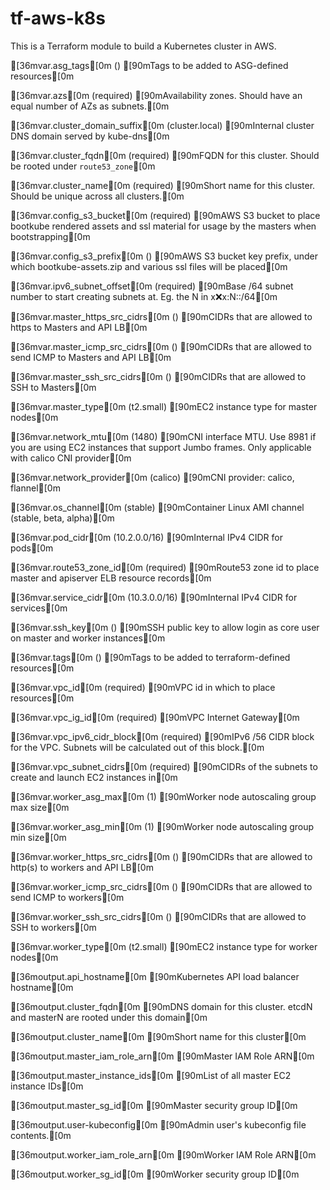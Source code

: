 
# tf-aws-k8s
This is a Terraform module to build a Kubernetes cluster in AWS.


  [36mvar.asg_tags[0m (<map>)
  [90mTags to be added to ASG-defined resources[0m

  [36mvar.azs[0m (required)
  [90mAvailability zones. Should have an equal number of AZs as subnets.[0m

  [36mvar.cluster_domain_suffix[0m (cluster.local)
  [90mInternal cluster DNS domain served by kube-dns[0m

  [36mvar.cluster_fqdn[0m (required)
  [90mFQDN for this cluster. Should be rooted under `route53_zone`[0m

  [36mvar.cluster_name[0m (required)
  [90mShort name for this cluster. Should be unique across all clusters.[0m

  [36mvar.config_s3_bucket[0m (required)
  [90mAWS S3 bucket to place bootkube rendered assets and ssl material for usage by the masters when bootstrapping[0m

  [36mvar.config_s3_prefix[0m ()
  [90mAWS S3 bucket key prefix, under which bootkube-assets.zip and various ssl files will be placed[0m

  [36mvar.ipv6_subnet_offset[0m (required)
  [90mBase /64 subnet number to start creating subnets at. Eg. the N in x:x:x:N::/64[0m

  [36mvar.master_https_src_cidrs[0m (<list>)
  [90mCIDRs that are allowed to https to Masters and API LB[0m

  [36mvar.master_icmp_src_cidrs[0m (<list>)
  [90mCIDRs that are allowed to send ICMP to Masters and API LB[0m

  [36mvar.master_ssh_src_cidrs[0m (<list>)
  [90mCIDRs that are allowed to SSH to Masters[0m

  [36mvar.master_type[0m (t2.small)
  [90mEC2 instance type for master nodes[0m

  [36mvar.network_mtu[0m (1480)
  [90mCNI interface MTU. Use 8981 if you are using EC2 instances that support Jumbo frames. Only applicable with calico CNI provider[0m

  [36mvar.network_provider[0m (calico)
  [90mCNI provider: calico, flannel[0m

  [36mvar.os_channel[0m (stable)
  [90mContainer Linux AMI channel (stable, beta, alpha)[0m

  [36mvar.pod_cidr[0m (10.2.0.0/16)
  [90mInternal IPv4 CIDR for pods[0m

  [36mvar.route53_zone_id[0m (required)
  [90mRoute53 zone id to place master and apiserver ELB resource records[0m

  [36mvar.service_cidr[0m (10.3.0.0/16)
  [90mInternal IPv4 CIDR for services[0m

  [36mvar.ssh_key[0m ()
  [90mSSH public key to allow login as core user on master and worker instances[0m

  [36mvar.tags[0m (<map>)
  [90mTags to be added to terraform-defined resources[0m

  [36mvar.vpc_id[0m (required)
  [90mVPC id in which to place resources[0m

  [36mvar.vpc_ig_id[0m (required)
  [90mVPC Internet Gateway[0m

  [36mvar.vpc_ipv6_cidr_block[0m (required)
  [90mIPv6 /56 CIDR block for the VPC. Subnets will be calculated out of this block.[0m

  [36mvar.vpc_subnet_cidrs[0m (required)
  [90mCIDRs of the subnets to create and launch EC2 instances in[0m

  [36mvar.worker_asg_max[0m (1)
  [90mWorker node autoscaling group max size[0m

  [36mvar.worker_asg_min[0m (1)
  [90mWorker node autoscaling group min size[0m

  [36mvar.worker_https_src_cidrs[0m (<list>)
  [90mCIDRs that are allowed to http(s) to workers and API LB[0m

  [36mvar.worker_icmp_src_cidrs[0m (<list>)
  [90mCIDRs that are allowed to send ICMP to workers[0m

  [36mvar.worker_ssh_src_cidrs[0m (<list>)
  [90mCIDRs that are allowed to SSH to workers[0m

  [36mvar.worker_type[0m (t2.small)
  [90mEC2 instance type for worker nodes[0m



  [36moutput.api_hostname[0m
  [90mKubernetes API load balancer hostname[0m

  [36moutput.cluster_fqdn[0m
  [90mDNS domain for this cluster. etcdN and masterN are rooted under this domain[0m

  [36moutput.cluster_name[0m
  [90mShort name for this cluster[0m

  [36moutput.master_iam_role_arn[0m
  [90mMaster IAM Role ARN[0m

  [36moutput.master_instance_ids[0m
  [90mList of all master EC2 instance IDs[0m

  [36moutput.master_sg_id[0m
  [90mMaster security group ID[0m

  [36moutput.user-kubeconfig[0m
  [90mAdmin user's kubeconfig file contents.[0m

  [36moutput.worker_iam_role_arn[0m
  [90mWorker IAM Role ARN[0m

  [36moutput.worker_sg_id[0m
  [90mWorker security group ID[0m




